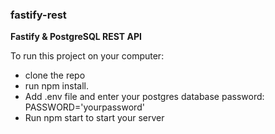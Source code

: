 ### fastify-rest
**Fastify & PostgreSQL REST API**

To run this project on your computer:
* clone the repo
* run npm install.
* Add .env file and enter your postgres database password: PASSWORD='yourpassword'
* Run npm start to start your server
